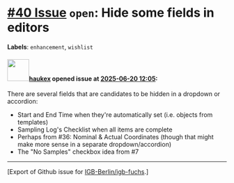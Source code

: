 # [\#40 Issue](https://github.com/IGB-Berlin/igb-fuchs/issues/40) `open`: Hide some fields in editors
**Labels**: `enhancement`, `wishlist`


#### <img src="https://avatars.githubusercontent.com/u/4613111?u=708742f53b26cb75f2c7a93ee7a7a53abe18ec48&v=4" width="50">[haukex](https://github.com/haukex) opened issue at [2025-06-20 12:05](https://github.com/IGB-Berlin/igb-fuchs/issues/40):

There are several fields that are candidates to be hidden in a dropdown or accordion:
- Start and End Time when they're automatically set (i.e. objects from templates)
- Sampling Log's Checklist when all items are complete
- Perhaps from #36: Nominal & Actual Coordinates (though that might make more sense in a separate dropdown/accordion)
- The "No Samples" checkbox idea from #7




-------------------------------------------------------------------------------



[Export of Github issue for [IGB-Berlin/igb-fuchs](https://github.com/IGB-Berlin/igb-fuchs).]
